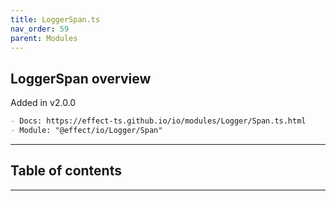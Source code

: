 ```yaml
---
title: LoggerSpan.ts
nav_order: 59
parent: Modules
---
```


## LoggerSpan overview

Added in v2.0.0

```md
- Docs: https://effect-ts.github.io/io/modules/Logger/Span.ts.html
- Module: "@effect/io/Logger/Span"
```

---

<h2 class="text-delta">Table of contents</h2>

---

